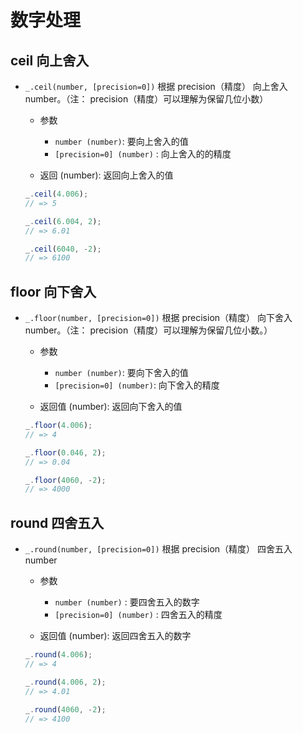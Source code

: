# 数字处理

## ceil 向上舍入

+ `_.ceil(number, [precision=0])` 根据 precision（精度） 向上舍入 number。（注： precision（精度）可以理解为保留几位小数）

  + 参数

    + `number (number)`: 要向上舍入的值
    + `[precision=0] (number)` : 向上舍入的的精度

  + 返回 (number): 返回向上舍入的值

  ```js
  _.ceil(4.006);
  // => 5

  _.ceil(6.004, 2);
  // => 6.01

  _.ceil(6040, -2);
  // => 6100
  ```

## floor 向下舍入

+ `_.floor(number, [precision=0])` 根据 precision（精度） 向下舍入 number。（注： precision（精度）可以理解为保留几位小数。）

  + 参数

    + `number (number)`: 要向下舍入的值
    + `[precision=0] (number)`: 向下舍入的精度

  + 返回值 (number): 返回向下舍入的值

  ```js
  _.floor(4.006);
  // => 4

  _.floor(0.046, 2);
  // => 0.04

  _.floor(4060, -2);
  // => 4000
  ```

## round 四舍五入

+ `_.round(number, [precision=0])` 根据 precision（精度） 四舍五入 number

  + 参数

    + `number (number)` : 要四舍五入的数字
    + `[precision=0] (number)` : 四舍五入的精度

  + 返回值 (number): 返回四舍五入的数字

  ```js
  _.round(4.006);
  // => 4

  _.round(4.006, 2);
  // => 4.01

  _.round(4060, -2);
  // => 4100
  ```
